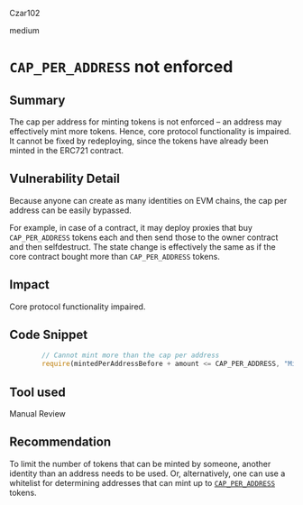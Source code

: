 Czar102

medium

# `CAP_PER_ADDRESS` not enforced

## Summary
The cap per address for minting tokens is not enforced – an address may effectively mint more tokens. Hence, core protocol functionality is impaired. It cannot be fixed by redeploying, since the tokens have already been minted in the ERC721 contract.

## Vulnerability Detail
Because anyone can create as many identities on EVM chains, the cap per address can be easily bypassed.

For example, in case of a contract, it may deploy proxies that buy `CAP_PER_ADDRESS` tokens each and then send those to the owner contract and then selfdestruct. The state change is effectively the same as if the core contract bought more than `CAP_PER_ADDRESS` tokens.

## Impact
Core protocol functionality impaired.

## Code Snippet
```js
        // Cannot mint more than the cap per address
        require(mintedPerAddressBefore + amount <= CAP_PER_ADDRESS, "Mint cap per address reached");
```

## Tool used

Manual Review

## Recommendation
To limit the number of tokens that can be minted by someone, another identity than an address needs to be used. Or, alternatively, one can use a whitelist for determining addresses that can mint up to [`CAP_PER_ADDRESS`](https://github.com/sherlock-audit/2023-07-beam-auction/blob/main/dutch-nft/src/MeritDutchAuction.sol#L12) tokens.
